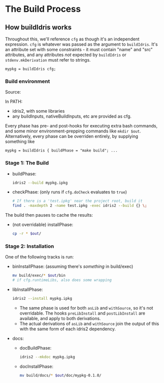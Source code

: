 # The Build Process

## How buildIdris works

Throughout this, we'll reference `cfg` as though it's an independent expression.
`cfg` is whatever was passed as the argument to `buildIdris`. It's an attribute set
with some constraints - it must contain "name" and "src" attributes, and any attributes *not*
expected by `buildIdris` or `stdenv.mkDerivation` must refer to strings.

`mypkg = buildIdris cfg;`


### Build environment

Source:

In PATH:
- idris2, with some libraries
- any buildInputs, nativeBuildInputs, etc are provided as cfg.

Every phase has pre- and post-hooks for executing extra bash commands, and some minor environment-prepping
commands like `mkdir $out`.
Alternatively, every phase can be overriden entirely, by supplying something like

```
mypkg = buildIdris { buildPhase = "make build"; ...
```

### Stage 1: The Build

- buildPhase:
    ```sh
    idris2 --build mypkg.ipkg
    ```
- checkPhase: (only runs if `cfg.doCheck` evaluates to `true`)
    ```sh
    # If there is a 'test.ipkg' near the project root, build it
    find . -maxdepth 2 -name test.ipkg -exec idris2 --build {} \;
    ```

The build then pauses to cache the results:
- (not overridable) installPhase:
    ```sh
    cp -r * $out/
    ```

### Stage 2: Installation

One of the following tracks is run:

- binInstallPhase: (assuming there's *something* in build/exec)
    ```sh
    mv build/exec/* $out/bin
    # if cfg.runtimeLibs, also does some wrapping
    ```

- libInstallPhase:
    ```sh
    idris2 --install mypkg.ipkg
    ```
    - The same phase is used for both `asLib` and `withSource`, so it's not overridable. The hooks `preLibInstall` and `postLibInstall` are available, and apply to both derivations.
    - The actual derivations of `asLib` and `withSource` join the output of this with the same form of each idris2 dependency.

- docs:
   - docBuildPhase:
       ```sh
       idris2 --mkdoc mypkg.ipkg
       ```

   - docInstallPhase:
       ```sh
       mv build/docs/* $out/doc/mypkg-0.1.0/
       ```
